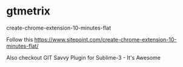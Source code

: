 # gtmetrix
create-chrome-extension-10-minutes-flat

Follow this
https://www.sitepoint.com/create-chrome-extension-10-minutes-flat/

Also checkout GIT Savvy Plugin for Sublime-3 - It's Awesome